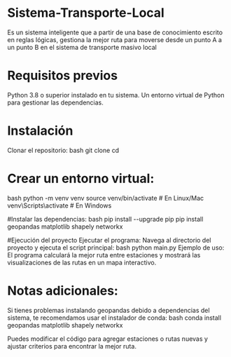 # Sistema-Transporte-Local
Es un sistema inteligente que a partir de una base de conocimiento escrito en reglas lógicas, gestiona la mejor ruta para moverse desde un punto A a un punto B en el sistema de transporte masivo local

# Requisitos previos
Python 3.8 o superior instalado en tu sistema.
Un entorno virtual de Python para gestionar las dependencias.


# Instalación
Clonar el repositorio:
bash
git clone <URL-del-repositorio>
cd <nombre-del-repositorio>


# Crear un entorno virtual:
bash
python -m venv venv
source venv/bin/activate   # En Linux/Mac
venv\Scripts\activate      # En Windows

#Instalar las dependencias:
bash
pip install --upgrade pip
pip install geopandas matplotlib shapely networkx

#Ejecución del proyecto
Ejecutar el programa: Navega al directorio del proyecto y ejecuta el script principal:
bash
python main.py
Ejemplo de uso: El programa calculará la mejor ruta entre estaciones y mostrará las visualizaciones de las rutas en un mapa interactivo.

# Notas adicionales:
Si tienes problemas instalando geopandas debido a dependencias del sistema, te recomendamos usar el instalador de conda:
bash
conda install geopandas matplotlib shapely networkx

Puedes modificar el código para agregar estaciones o rutas nuevas y ajustar criterios para encontrar la mejor ruta.
